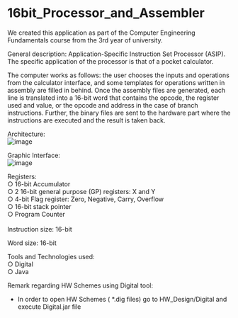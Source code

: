 # 16bit_Processor_and_Assembler


We created this application as part of the Computer Engineering Fundamentals course from the 3rd year of university.

General description: Application-Specific Instruction Set Processor (ASIP). The specific application of the processor is that of a pocket calculator. 

The computer works as follows: the user chooses the inputs and operations from the calculator interface, and some templates for operations written in assembly are filled in behind. Once the assembly files are generated, each line is translated into a 16-bit word that contains the opcode, the register used and value, or the opcode and address in the case of branch instructions. Further, the binary files are sent to the hardware part where the instructions are executed and the result is taken back.

Architecture: <br>
![image](https://user-images.githubusercontent.com/101547437/221379229-81790331-5290-41ce-9a0d-fc3b4a48defd.png) 

Graphic Interface: <br>
![image](https://user-images.githubusercontent.com/101547437/221379264-ff7b133a-5e1e-4b53-b964-d226bcdd36d3.png) 


Registers: <br>
 ○ 16-bit Accumulator <br>
 ○ 2 16-bit general purpose (GP) registers: X and Y <br>
 ○ 4-bit Flag register: Zero, Negative, Carry, Overflow <br>
 ○ 16-bit stack pointer <br>
 ○ Program Counter <br><br>
Instruction size: 16-bit <br>

Word size: 16-bit 


Tools and Technologies used: <br>
 ○ Digital <br>
 ○ Java

Remark regarding HW Schemes using Digital tool:
 - In order to open HW Schemes ( *.dig files) go to HW_Design/Digital and execute Digital.jar file
